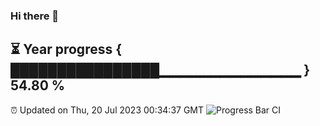 ### Hi there 👋
⏳ Year progress { ████████████████▁▁▁▁▁▁▁▁▁▁▁▁▁▁ } 54.80 %
---
⏰ Updated on Thu, 20 Jul 2023 00:34:37 GMT
![Progress Bar CI](https://github.com/Moyi321/Moyi321/workflows/Progress%20Bar%20CI/badge.svg)

